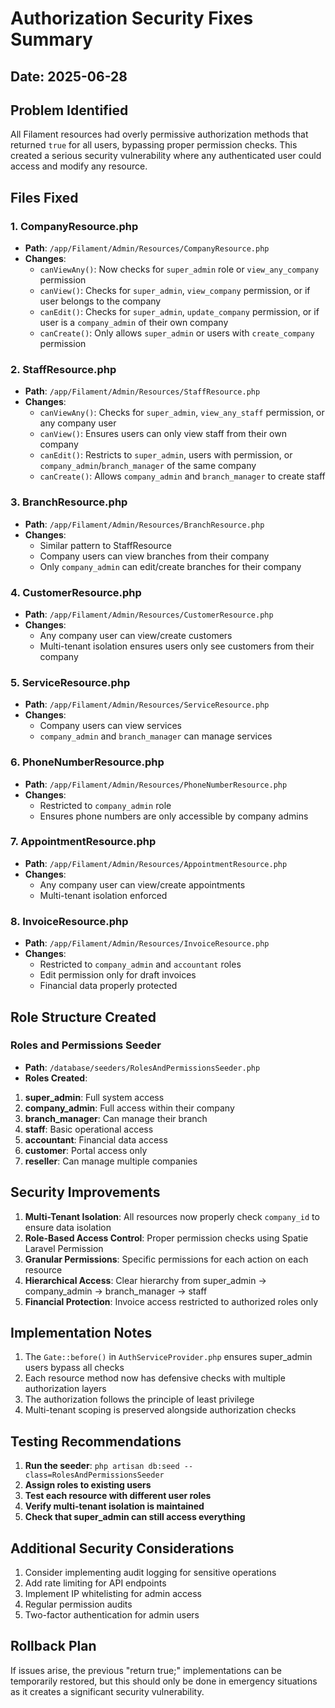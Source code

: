 # Authorization Security Fixes Summary

## Date: 2025-06-28

## Problem Identified
All Filament resources had overly permissive authorization methods that returned `true` for all users, bypassing proper permission checks. This created a serious security vulnerability where any authenticated user could access and modify any resource.

## Files Fixed

### 1. **CompanyResource.php**
- **Path**: `/app/Filament/Admin/Resources/CompanyResource.php`
- **Changes**:
  - `canViewAny()`: Now checks for `super_admin` role or `view_any_company` permission
  - `canView()`: Checks for `super_admin`, `view_company` permission, or if user belongs to the company
  - `canEdit()`: Checks for `super_admin`, `update_company` permission, or if user is a `company_admin` of their own company
  - `canCreate()`: Only allows `super_admin` or users with `create_company` permission

### 2. **StaffResource.php**
- **Path**: `/app/Filament/Admin/Resources/StaffResource.php`
- **Changes**:
  - `canViewAny()`: Checks for `super_admin`, `view_any_staff` permission, or any company user
  - `canView()`: Ensures users can only view staff from their own company
  - `canEdit()`: Restricts to `super_admin`, users with permission, or `company_admin`/`branch_manager` of the same company
  - `canCreate()`: Allows `company_admin` and `branch_manager` to create staff

### 3. **BranchResource.php**
- **Path**: `/app/Filament/Admin/Resources/BranchResource.php`
- **Changes**:
  - Similar pattern to StaffResource
  - Company users can view branches from their company
  - Only `company_admin` can edit/create branches for their company

### 4. **CustomerResource.php**
- **Path**: `/app/Filament/Admin/Resources/CustomerResource.php`
- **Changes**:
  - Any company user can view/create customers
  - Multi-tenant isolation ensures users only see customers from their company

### 5. **ServiceResource.php**
- **Path**: `/app/Filament/Admin/Resources/ServiceResource.php`
- **Changes**:
  - Company users can view services
  - `company_admin` and `branch_manager` can manage services

### 6. **PhoneNumberResource.php**
- **Path**: `/app/Filament/Admin/Resources/PhoneNumberResource.php`
- **Changes**:
  - Restricted to `company_admin` role
  - Ensures phone numbers are only accessible by company admins

### 7. **AppointmentResource.php**
- **Path**: `/app/Filament/Admin/Resources/AppointmentResource.php`
- **Changes**:
  - Any company user can view/create appointments
  - Multi-tenant isolation enforced

### 8. **InvoiceResource.php**
- **Path**: `/app/Filament/Admin/Resources/InvoiceResource.php`
- **Changes**:
  - Restricted to `company_admin` and `accountant` roles
  - Edit permission only for draft invoices
  - Financial data properly protected

## Role Structure Created

### Roles and Permissions Seeder
- **Path**: `/database/seeders/RolesAndPermissionsSeeder.php`
- **Roles Created**:

1. **super_admin**: Full system access
2. **company_admin**: Full access within their company
3. **branch_manager**: Can manage their branch
4. **staff**: Basic operational access
5. **accountant**: Financial data access
6. **customer**: Portal access only
7. **reseller**: Can manage multiple companies

## Security Improvements

1. **Multi-Tenant Isolation**: All resources now properly check `company_id` to ensure data isolation
2. **Role-Based Access Control**: Proper permission checks using Spatie Laravel Permission
3. **Granular Permissions**: Specific permissions for each action on each resource
4. **Hierarchical Access**: Clear hierarchy from super_admin → company_admin → branch_manager → staff
5. **Financial Protection**: Invoice access restricted to authorized roles only

## Implementation Notes

1. The `Gate::before()` in `AuthServiceProvider.php` ensures super_admin users bypass all checks
2. Each resource method now has defensive checks with multiple authorization layers
3. The authorization follows the principle of least privilege
4. Multi-tenant scoping is preserved alongside authorization checks

## Testing Recommendations

1. **Run the seeder**: `php artisan db:seed --class=RolesAndPermissionsSeeder`
2. **Assign roles to existing users**
3. **Test each resource with different user roles**
4. **Verify multi-tenant isolation is maintained**
5. **Check that super_admin can still access everything**

## Additional Security Considerations

1. Consider implementing audit logging for sensitive operations
2. Add rate limiting for API endpoints
3. Implement IP whitelisting for admin access
4. Regular permission audits
5. Two-factor authentication for admin users

## Rollback Plan

If issues arise, the previous "return true;" implementations can be temporarily restored, but this should only be done in emergency situations as it creates a significant security vulnerability.